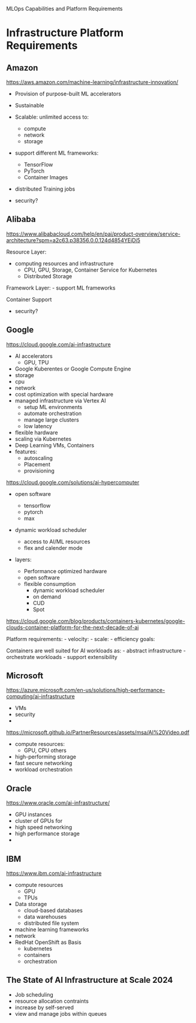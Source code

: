 MLOps Capabilities and Platform Requirements

# Infrastructure Platform Requirements

## Amazon

https://aws.amazon.com/machine-learning/infrastructure-innovation/

- Provision of purpose-built ML accelerators
- Sustainable
- Scalable: unlimited access to:
	- compute 
	- network 
	- storage 
- support different ML frameworks:
	- TensorFlow
	- PyTorch
	- Container Images
- distributed Training jobs

- security?

## Alibaba 

https://www.alibabacloud.com/help/en/pai/product-overview/service-architecture?spm=a2c63.p38356.0.0.124d4854YEjDi5

Resource Layer:
- computing resources and infrastructure
	- CPU, GPU, Storage, Container Service for Kubernetes
	- Distributed Storage

Framework Layer:
	- support ML frameworks 

Container Support

- security?


## Google

https://cloud.google.com/ai-infrastructure
- AI accelerators
	- GPU, TPU
- Google Kuberentes or Google Compute Engine
- storage
- cpu
- network
- cost optimization with special hardware
- managed infrastructure via Vertex AI
	- setup ML environments
	- automate orchestration
	- manage large clusters
	- low latency 
- flexible hardware
- scaling via Kubernetes
- Deep Learning VMs, Containers
- features:
	- autoscaling 
	- Placement 
	- provisioning

https://cloud.google.com/solutions/ai-hypercomputer
- open software
	- tensorflow
	- pytorch 
	- max
- dynamic workload scheduler
	- access to AI/ML resources
	- flex and calender mode

- layers: 
	- Performance optimized hardware
	- open software
	- flexible consumption
		- dynamic workload scheduler
		- on demand
		- CUD 
		- Spot

https://cloud.google.com/blog/products/containers-kubernetes/google-clouds-container-platform-for-the-next-decade-of-ai

Platform requirements:
	- velocity:
	- scale:
	- efficiency goals:

Containers are well suited for AI workloads as:
	- abstract infrastructure
	- orchestrate workloads
	- support extensibility

## Microsoft

https://azure.microsoft.com/en-us/solutions/high-performance-computing/ai-infrastructure

- VMs 
- security
- 

https://microsoft.github.io/PartnerResources/assets/msa/AI%20Video.pdf

- compute resources:
	- GPU, CPU others
- high-performing storage
- fast secure networking
- workload orchestration

## Oracle
https://www.oracle.com/ai-infrastructure/
- GPU instances
- cluster of GPUs for 
- high speed networking
- high performance storage
- 


## IBM
https://www.ibm.com/ai-infrastructure

- compute resources
	- GPU
	- TPUs
- Data storage
	- cloud-based databases
	- data warehouses
	- distributed file system
- machine learning frameworks
- network 
- RedHat OpenShift as Basis
	- kubernetes 
	- containers 
	- orchestration

## The State of AI Infrastructure at Scale 2024

- Job scheduling 
- resource allocation contraints
- increase by self-served
- view and manage jobs within queues 







